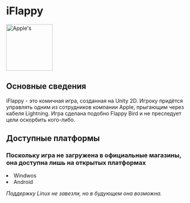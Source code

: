 # iFlappy

<p>
<img src="https://brandpalettes.com/wp-content/uploads/2021/06/R.8126361d4fe00f6b67cacd6b751998d4.png" width="125" title=Apple's rainbow logo">
</p>

## Основные сведения
iFlappy - это комичная игра, созданная на Unity 2D. Игроку придётся управлять одним из сотрудников компании Apple, прыгающим через кабеля Lightning.
Игра сделана подобно Flappy Bird и не преследует цели оскорбить кого-либо.

## Доступные платформы
### Поскольку игра не загружена в официальные магазины, она доступна лишь на открытых платформах
<li>Windwos</li>
<li>Android</li>

<i>Поддержку Linux не завезли, но в будующем она возможна.</i>
